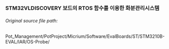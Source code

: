 <h3>STM32VLDISCOVERY 보드의 RTOS 함수를 이용한 화분관리시스템</h3>

<h6>Original source file path:</h6> Pot_Management/PotProject/Micrium/Software/EvalBoards/ST/STM3210B-EVAL/IAR/OS-Probe/

